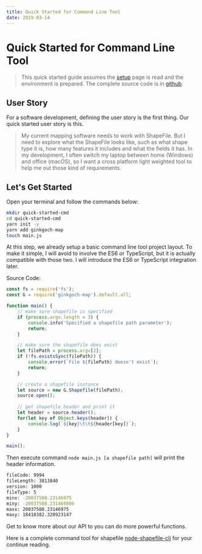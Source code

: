 ```yaml
---
title: Quick Started for Command Line Tool
date: 2019-03-14
---
```

# Quick Started for Command Line Tool
> This quick started guide assumes the [setup](GettingStarted/Setup) page is read and the environment is prepared.
> The complete source code is in [github](https://github.com/ginkgoch/node-map-quickstart/tree/master/quick-started-cmd).

## User Story
For a software development, defining the user story is the first thing. Our quick started user story is this.
> My current mapping software needs to work with ShapeFile. But I need to explore what the ShapeFile looks like, such as what shape type it is, how many features it includes and what the fields it has. In my development, I often switch my laptop between home (Windows) and office (macOS), so I want a cross platform light weighted tool to help me out those kind of requirements.

## Let's Get Started
Open your terminal and follow the commands below:

```bash
mkdir quick-started-cmd
cd quick-started-cmd
yarn init -y
yarn add ginkgoch-map
touch main.js
```

At this step, we already setup a basic command line tool project layout. To make it simple, I will avoid to involve the ES6 or TypeScript, but it is actually compatible with those two. I will introduce the ES6 or TypeScript integration later.

Source Code:
```javascript
const fs = require('fs');
const G = require('ginkgoch-map').default.all;

function main() {
    // make sure shapefile is specified
    if (process.argv.length < 3) {
        console.info('Specified a shapefile path parameter');
        return;
    }

    // make sure the shapefile does exist
    let filePath = process.argv[2];
    if (!fs.existsSync(filePath)) {
        console.error(`File ${filePath} doesn't exist`);
        return;
    }

    // create a shapefile instance
    let source = new G.Shapefile(filePath);
    source.open();
    
    // get shapefile header and print it
    let header = source.header();
    for(let key of Object.keys(header)) {
        console.log(`${key}\t\t${header[key]}`);
    }
}

main();
```

Then execute command `node main.js [a shapefile path]` will print the header information.
```bash
fileCode: 9994
fileLength: 3813840
version: 1000
fileType: 5
minx: -20037508.23146975
miny: -20037508.231469806
maxx: 20037508.23146975
maxy: 18418382.328923147
```

Get to know more about our API to you can do more powerful functions.

Here is a complete command tool for shapefile [node-shapefile-cli](https://github.com/ginkgoch/node-shapefile-cli) for your continue reading.